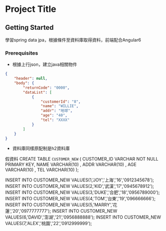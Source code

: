 # Project Title

## Getting Started

學習spring data jpa，根據條件至資料庫取得資料，前端配合Angular6

### Prerequisites

* 根據上行json，建立java相關物件

```json
{
    "header": null,
    "body": {
        "returnCode": "0000",
        "dataList": [
            {
                "customerId": "8",
                "name": "WILLIE",
                "addr": "地球",
                "age": "40",
                "tel": "XXXX"
            }
        ]
    }
}
```

* 資料庫同樣原配制是h2資料庫

假資料
CREATE TABLE `CUSTOMER_NEW` (
  CUSTOMER_ID VARCHAR NOT NULL PRIMARY KEY,
  NAME VARCHAR(10) ,
  ADDR  VARCHAR(10) ,
  AGE VARCHAR(10) ,
  TEL VARCHAR(10)
);

INSERT INTO CUSTOMER_NEW VALUES(1,'JOY','上海','16','0912345678');
INSERT INTO CUSTOMER_NEW VALUES(2,'KID','武漢','17','0945678912');
INSERT INTO CUSTOMER_NEW VALUES(3,'DUKE','合肥','18','0956789000');
INSERT INTO CUSTOMER_NEW VALUES(4,'TOM','台東','19','096666666');
INSERT INTO CUSTOMER_NEW VALUES(5,'MARRY','花蓮','20','0977777777');
INSERT INTO CUSTOMER_NEW VALUES(6,'DAVID','澎湖','21','0956888888');
INSERT INTO CUSTOMER_NEW VALUES(7,'ALEX','桃園','22','0912999999');

